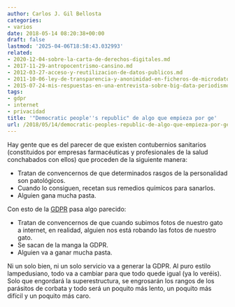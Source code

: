 ```yaml
---
author: Carlos J. Gil Bellosta
categories:
- varios
date: 2018-05-14 08:20:38+00:00
draft: false
lastmod: '2025-04-06T18:58:43.032993'
related:
- 2020-12-04-sobre-la-carta-de-derechos-digitales.md
- 2017-11-29-antropocentrismo-cansino.md
- 2012-03-27-acceso-y-reutilizacion-de-datos-publicos.md
- 2011-10-06-ley-de-transparencia-y-anonimidad-en-ficheros-de-microdatos.md
- 2015-07-24-mis-respuestas-en-una-entrevista-sobre-big-data-periodismo-de-datos-etc.md
tags:
- gdpr
- internet
- privacidad
title: '"Democratic people''s republic" de algo que empieza por ge'
url: /2018/05/14/democratic-peoples-republic-de-algo-que-empieza-por-ge/
---
```


Hay gente que es del parecer de que existen contubernios sanitarios (constituidos por empresas farmacéuticas y profesionales de la salud conchabados con ellos) que proceden de la siguiente manera:

* Tratan de convencernos de que determinados rasgos de la personalidad son patológicos.
* Cuando lo consiguen, recetan sus remedios químicos para sanarlos.
* Alguien gana mucha pasta.

Con esto de la [GDPR](https://www.eugdpr.org/) pasa algo parecido:

* Tratan de convencernos de que cuando subimos fotos de nuestro gato a internet, en realidad, alguien nos está robando las fotos de nuestro gato.
* Se sacan de la manga la GDPR.
* Alguien va a ganar mucha pasta.

Ni un solo bien, ni un solo servicio va a generar la GDPR. Al puro estilo lampedusiano, todo va a cambiar para que todo quede igual (ya lo veréis). Solo que engordará la superestructura, se engrosarán los rangos de los parásitos de corbata y todo será un poquito más lento, un poquito más difícil y un poquito más caro.